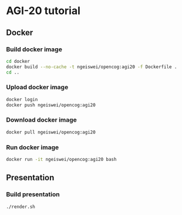 # AGI-20 tutorial

## Docker

### Build docker image

```bash
cd docker
docker build --no-cache -t ngeiswei/opencog:agi20 -f Dockerfile .
cd ..
```

### Upload docker image

```bash
docker login
docker push ngeiswei/opencog:agi20
```

### Download docker image

```bash
docker pull ngeiswei/opencog:agi20
```

### Run docker image

```bash
docker run -it ngeiswei/opencog:agi20 bash
```

## Presentation

### Build presentation

```bash
./render.sh
```

